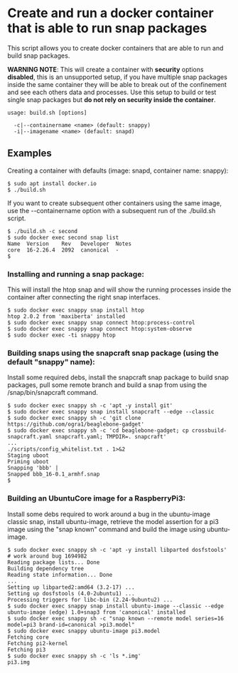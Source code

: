 # Create and run a docker container that is able to run snap packages

This script allows you to create docker containers that are able to run and
build snap packages.

**WARNING NOTE**: This will create a container with **security** options **disabled**, this is an unsupported setup, if you have multiple snap packages inside the same container they will be able to break out of the confinement and see each others data and processes. Use this setup to build or test single snap packages but **do not rely on security inside the container**.

```
usage: build.sh [options]

  -c|--containername <name> (default: snappy)
  -i|--imagename <name> (default: snapd)
```

## Examples

Creating a container with defaults (image: snapd, container name: snappy):

```
$ sudo apt install docker.io
$ ./build.sh
```

If you want to create subsequent other containers using the same image, use the --containername option with a subsequent run of the ./build.sh script.

```
$ ./build.sh -c second
$ sudo docker exec second snap list
Name  Version    Rev   Developer  Notes
core  16-2.26.4  2092  canonical  -
$
```

### Installing and running a snap package:

This will install the htop snap and will show the running processes inside the container after connecting the right snap interfaces.

```
$ sudo docker exec snappy snap install htop
htop 2.0.2 from 'maxiberta' installed
$ sudo docker exec snappy snap connect htop:process-control
$ sudo docker exec snappy snap connect htop:system-observe
$ sudo docker exec -ti snappy htop
```

### Building snaps using the snapcraft snap package (using the default "snappy" name):

Install some required debs, install the snapcraft snap package to build snap packages, pull some remote branch and build a snap from using the /snap/bin/snapcraft command.
```
$ sudo docker exec snappy sh -c 'apt -y install git'
$ sudo docker exec snappy snap install snapcraft --edge --classic
$ sudo docker exec snappy sh -c 'git clone https://github.com/ogra1/beaglebone-gadget'
$ sudo docker exec snappy sh -c 'cd beaglebone-gadget; cp crossbuild-snapcraft.yaml snapcraft.yaml; TMPDIR=. snapcraft'
...
./scripts/config_whitelist.txt . 1>&2
Staging uboot
Priming uboot
Snapping 'bbb' |
Snapped bbb_16-0.1_armhf.snap
$
```

### Building an UbuntuCore image for a RaspberryPi3:

Install some debs required to work around a bug in the ubuntu-image classic snap, install ubuntu-image, retrieve the model assertion for a pi3 image using the "snap known" command and build the image using ubuntu-image.
```
$ sudo docker exec snappy sh -c 'apt -y install libparted dosfstools' # work around bug 1694982
Reading package lists... Done
Building dependency tree
Reading state information... Done
...
Setting up libparted2:amd64 (3.2-17) ...
Setting up dosfstools (4.0-2ubuntu1) ...
Processing triggers for libc-bin (2.24-9ubuntu2) ...
$ sudo docker exec snappy snap install ubuntu-image --classic --edge
ubuntu-image (edge) 1.0+snap3 from 'canonical' installed
$ sudo docker exec snappy sh -c "snap known --remote model series=16 model=pi3 brand-id=canonical >pi3.model"
$ sudo docker exec snappy ubuntu-image pi3.model
Fetching core
Fetching pi2-kernel
Fetching pi3
$ sudo docker exec snappy sh -c 'ls *.img'
pi3.img
```
